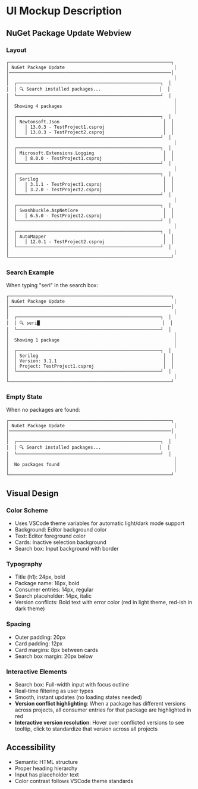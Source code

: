 # UI Mockup Description

## NuGet Package Update Webview

### Layout

```
┌─────────────────────────────────────────────────────────────┐
│ NuGet Package Update                                         │
│─────────────────────────────────────────────────────────────│
│                                                              │
│  ┌──────────────────────────────────────────────────────┐  │
│  │ 🔍 Search installed packages...                      │  │
│  └──────────────────────────────────────────────────────┘  │
│                                                              │
│  Showing 4 packages                                          │
│                                                              │
│  ┌──────────────────────────────────────────────────────┐  │
│  │ Newtonsoft.Json                                       │  │
│  │   │ 13.0.3 - TestProject1.csproj                      │  │
│  │   │ 13.0.3 - TestProject2.csproj                      │  │
│  └──────────────────────────────────────────────────────┘  │
│                                                              │
│  ┌──────────────────────────────────────────────────────┐  │
│  │ Microsoft.Extensions.Logging                          │  │
│  │   │ 8.0.0 - TestProject1.csproj                       │  │
│  └──────────────────────────────────────────────────────┘  │
│                                                              │
│  ┌──────────────────────────────────────────────────────┐  │
│  │ Serilog                                               │  │
│  │   │ 3.1.1 - TestProject1.csproj                       │  │
│  │   │ 3.2.0 - TestProject2.csproj                       │  │
│  └──────────────────────────────────────────────────────┘  │
│                                                              │
│  ┌──────────────────────────────────────────────────────┐  │
│  │ Swashbuckle.AspNetCore                                │  │
│  │   │ 6.5.0 - TestProject2.csproj                       │  │
│  └──────────────────────────────────────────────────────┘  │
│                                                              │
│  ┌──────────────────────────────────────────────────────┐  │
│  │ AutoMapper                                            │  │
│  │   │ 12.0.1 - TestProject2.csproj                      │  │
│  └──────────────────────────────────────────────────────┘  │
│                                                              │
└─────────────────────────────────────────────────────────────┘
```

### Search Example

When typing "seri" in the search box:

```
┌─────────────────────────────────────────────────────────────┐
│ NuGet Package Update                                         │
│─────────────────────────────────────────────────────────────│
│                                                              │
│  ┌──────────────────────────────────────────────────────┐  │
│  │ 🔍 seri█                                              │  │
│  └──────────────────────────────────────────────────────┘  │
│                                                              │
│  Showing 1 package                                           │
│                                                              │
│  ┌──────────────────────────────────────────────────────┐  │
│  │ Serilog                                               │  │
│  │ Version: 3.1.1                                        │  │
│  │ Project: TestProject1.csproj                          │  │
│  └──────────────────────────────────────────────────────┘  │
│                                                              │
└─────────────────────────────────────────────────────────────┘
```

### Empty State

When no packages are found:

```
┌─────────────────────────────────────────────────────────────┐
│ NuGet Package Update                                         │
│─────────────────────────────────────────────────────────────│
│                                                              │
│  ┌──────────────────────────────────────────────────────┐  │
│  │ 🔍 Search installed packages...                      │  │
│  └──────────────────────────────────────────────────────┘  │
│                                                              │
│  No packages found                                           │
│                                                              │
└─────────────────────────────────────────────────────────────┘
```

## Visual Design

### Color Scheme

- Uses VSCode theme variables for automatic light/dark mode support
- Background: Editor background color
- Text: Editor foreground color
- Cards: Inactive selection background
- Search box: Input background with border

### Typography

- Title (h1): 24px, bold
- Package name: 16px, bold
- Consumer entries: 14px, regular
- Search placeholder: 14px, italic
- Version conflicts: Bold text with error color (red in light theme, red-ish in dark theme)

### Spacing

- Outer padding: 20px
- Card padding: 12px
- Card margins: 8px between cards
- Search box margin: 20px below

### Interactive Elements

- Search box: Full-width input with focus outline
- Real-time filtering as user types
- Smooth, instant updates (no loading states needed)
- **Version conflict highlighting**: When a package has different versions across projects, all consumer entries for that package are highlighted in red
- **Interactive version resolution**: Hover over conflicted versions to see tooltip, click to standardize that version across all projects

## Accessibility

- Semantic HTML structure
- Proper heading hierarchy
- Input has placeholder text
- Color contrast follows VSCode theme standards
